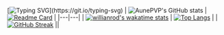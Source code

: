 [![Typing SVG](https://readme-typing-svg.herokuapp.com?size=22&color=F7F7F7&center=true&lines=Vacation!)](https://git.io/typing-svg)
| ![AunePVP's GitHub stats](https://github-readme-stats.vercel.app/api?username=AunePVP&show_icons=true&hide=issues,prs&count_private=true&theme=dark&bg_color=000000) | [![Readme Card](https://github-readme-stats.vercel.app/api/pin/?username=AunePVP&repo=Game-Server-Query-and-Control-Center&theme=dark&bg_color=000000)](https://github.com/AunePVP/Game-Server-Query-and-Control-Center) |
|---|---|
| [![willianrod's wakatime stats](https://github-readme-stats.vercel.app/api/wakatime?username=AunePVP&theme=dark&bg_color=000000)](https://github.com/AunePVP)  | [![Top Langs](https://github-readme-stats.vercel.app/api/top-langs/?username=AunePVP&layout=compact&theme=dark&bg_color=000000&langs_count=4)](https://github.com/AunePVP) |
| [![GitHub Streak](http://github-readme-streak-stats.herokuapp.com?user=AunePVP&theme=highcontrast&date_format=j%20M%5B%20Y%5D)](https://git.io/streak-stats) ||
